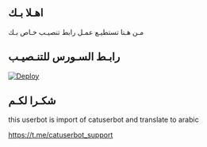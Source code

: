 ## اهـلا بـك
مـن هـنا تستطيـع عمـل رابط تنصيـب خـاص بـك

## رابـط السـورس للتنـصيـب

[![Deploy](https://www.herokucdn.com/deploy/button.svg)](https://heroku.com/deploy?template=https://github.com/kgydsysydufigt2e33/jmthon)

## شكـرا لكـم 


this userbot is import of catuserbot and translate to arabic

https://t.me/catuserbot_support
